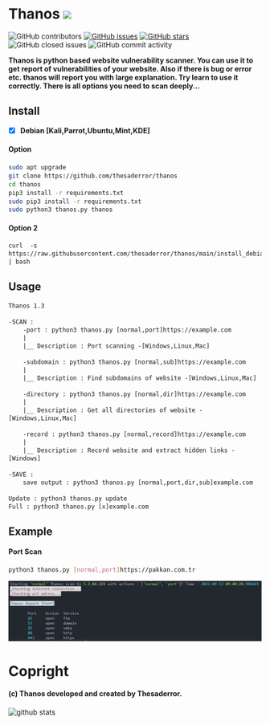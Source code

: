 # Thanos ![](https://visitor-badge.glitch.me/badge?page_id=thesaderror.thesaderror.thanos)
![GitHub contributors](https://img.shields.io/github/contributors/thesaderror/thanos)
[![GitHub issues](https://img.shields.io/github/issues/thesaderror/thanos)](https://github.com/thesaderror/thanos/issues)
[![GitHub stars](https://img.shields.io/github/stars/thesaderror/thanos)](https://github.com/thesaderror/thanos/stargazers)
![GitHub closed issues](https://img.shields.io/github/issues-closed/thesaderror/thanos)
![GitHub commit activity](https://img.shields.io/github/commit-activity/m/thesaderror/thanos)

**Thanos is python based website vulnerability scanner. You can use it to get report of vulnerabilities of your website.
Also if there is bug or error etc. thanos will report you with large explanation. Try learn to use it correctly. 
There is all options you need to scan deeply...**

## Install

- [x] **Debian [Kali,Parrot,Ubuntu,Mint,KDE]**

#### Option
```bash
sudo apt upgrade
git clone https://github.com/thesaderror/thanos
cd thanos
pip3 install -r requirements.txt
sudo pip3 install -r requirements.txt
sudo python3 thanos.py thanos
```
#### Option 2
```
curl  -s https://raw.githubusercontent.com/thesaderror/thanos/main/install_debian.sh | bash
```

## Usage
```
Thanos 1.3

-SCAN :
    -port : python3 thanos.py [normal,port]https://example.com
    |
    |__ Description : Port scanning -[Windows,Linux,Mac]
    
    -subdomain : python3 thanos.py [normal,sub]https://example.com
    |
    |__ Description : Find subdomains of website -[Windows,Linux,Mac]
    
    -directory : python3 thanos.py [normal,dir]https://example.com
    |
    |__ Description : Get all directories of website -[Windows,Linux,Mac]
    
    -record : python3 thanos.py [normal,record]https://example.com
    |
    |__ Description : Record website and extract hidden links -[Windows]

-SAVE :
    save output : python3 thanos.py [normal,port,dir,sub]example.com

Update : python3 thanos.py update
Full : python3 thanos.py [x]example.com
```

## Example

#### Port Scan
```bash
python3 thanos.py [normal,port]https://pakkan.com.tr
```
![port scan](./assets/port.png)

# Copright
#### (c) Thanos developed and created by Thesaderror.

<img align="center" src="https://github-readme-stats.vercel.app/api?username=thesaderror&show_icons=true&include_all_commits=true&theme=black-white&count_private=true" alt="github stats">
